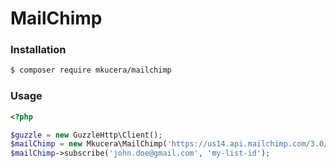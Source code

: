 MailChimp
=========

### Installation
```bash
$ composer require mkucera/mailchimp
```

### Usage
```php
<?php

$guzzle = new GuzzleHttp\Client();
$mailChimp = new Mkucera\MailChimp('https://us14.api.mailchimp.com/3.0/', 'my-api-key', $guzzle);
$mailChimp->subscribe('john.doe@gmail.com', 'my-list-id');
```
